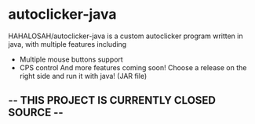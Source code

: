 # autoclicker-java
HAHALOSAH/autoclicker-java is a custom autoclicker program written in java, with multiple features including
 - Multiple mouse buttons support
 - CPS control
And more features coming soon! Choose a release on the right side and run it with java! (JAR file)
## -- THIS PROJECT IS CURRENTLY CLOSED SOURCE --
